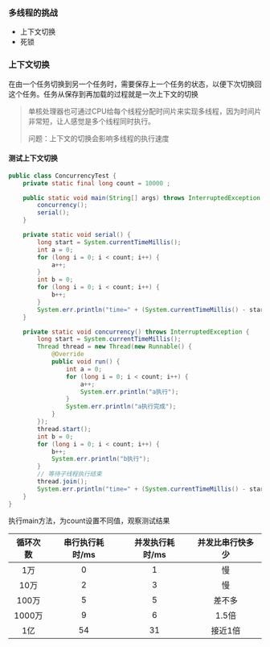 ### 多线程的挑战

- 上下文切换
- 死锁

### 上下文切换

在由一个任务切换到另一个任务时，需要保存上一个任务的状态，以便下次切换回这个任务。任务从保存到再加载的过程就是一次上下文的切换

> 单核处理器也可通过CPU给每个线程分配时间片来实现多线程，因为时间片非常短，让人感觉是多个线程同时执行。
>
> 问题：上下文的切换会影响多线程的执行速度 

#### 测试上下文切换

```java
public class ConcurrencyTest {
    private static final long count = 10000 ;

    public static void main(String[] args) throws InterruptedException {
        concurrency();
        serial();
    }

    private static void serial() {
        long start = System.currentTimeMillis();
        int a = 0;
        for (long i = 0; i < count; i++) {
            a++;
        }
        int b = 0;
        for (long i = 0; i < count; i++) {
            b++;
        }
        System.err.println("time=" + (System.currentTimeMillis() - start) + ",a=" + a + ",b=" + b);
    }

    private static void concurrency() throws InterruptedException {
        long start = System.currentTimeMillis();
        Thread thread = new Thread(new Runnable() {
            @Override
            public void run() {
                int a = 0;
                for (long i = 0; i < count; i++) {
                    a++;
                    System.err.println("a执行");
                }
                System.err.println("a执行完成");
            }
        });
        thread.start();
        int b = 0;
        for (long i = 0; i < count; i++) {
            b++;
            System.err.println("b执行");
        }
        // 等待子线程执行结束
        thread.join();
        System.err.println("time=" + (System.currentTimeMillis() - start) + ",b=" + b);
    }
}
```

执行main方法，为count设置不同值，观察测试结果

|   循环次数   |   串行执行耗时/ms   |   并发执行耗时/ms   |   并发比串行快多少   |
| :----: | :----: | :----: | :----: |
|   1万   |   0   |   1   |   慢   |
|   10万   |   2   |   3   |   慢   |
|   100万   |   5   |   5   |   差不多   |
|   1000万   |   9   |   6   |   1.5倍   |
|   1亿   |   54   |   31   |   接近1倍   |
